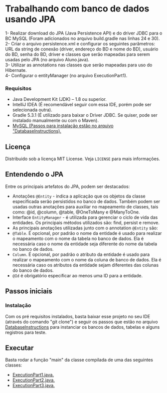 # Trabalhando com banco de dados usando JPA
1- Realizar download do JPA (Java Persistence API) e do driver JDBC para o BC MySQL (Foram adicionados no arquivo build.gradle nas linhas 24 e 30). <br>
2- Criar o arquivo persistence.xml e configurar os seguintes parâmetros: URL da string de conexão (driver, endereço do BD e nome do BD), usuário do BD, senha do BD, driver e classes que serão mapeadas para serem usadas pelo JPA (no arquivo Aluno.java). <br>
3- Utilizar as annotations nas classes que serão mapeadas para uso do Hibernate. <br>
4- Configurar o entityManager (no arquivo ExecutionPart1). <br>

### Requisitos 
- Java Development Kit (JDK) – 1.8 ou superior.
- IntelliJ IDEA (É recomendável seguir com essa IDE, porém pode ser selecionada outra).
- Gradle 5.3.1 (É utilizado para baixar o Driver JDBC. Se quiser, pode ser instalado manualmente ou com o Maven).
- <a href="https://github.com/danielkv7/jdbc-basico/blob/master/src/main/java/part1/DatabaseInstructions">MySQL (Passos para instalação estão no arquivo "DatabaseInstructions).</a>

## Licença
Distribuido sob a licença MIT License. Veja `LICENSE` para mais informações.

## Entendendo o JPA
Entre os principais artefatos do JPA, podem ser destacados:
- Anotações `@Entity` - indica a aplicação que os objetos da classe especificada serão persistidos no banco de dados. Também podem ser usadas outras anotações para auxiliar no mapeamento de classes, tais como: @id, @column, @table, @OneToMany e @ManyToOne. 
- Interface `EntityManager` - é utilizada para gerenciar o ciclo de vida das entidades. Os principais métodos utilizados são: find, persist e remove. 
- As principais anotações utilizadas junto com o annotation `@Entity` são:
- `@Table`. É opcional, por padrão o nome da entidade é usado para realizar o mapeamento com o nome da tabela no banco de dados. Ela é necessária caso o nome da entidade seja diferente do nome da tabela no banco de dados. 
- `Column`. É opcional, por padrão o atributo da entidade é usado para realizar o mapeamento com o nome da coluna de banco de dados. Ela é necessária caso os atributos da entidade sejam diferentes das colunas do banco de dados. 
- `@Id` é obrigatório especificar ao menos uma ID para a entidade. 

## Passos iniciais
### Instalação
Com os pré requisitos instalados, basta baixar esse projeto no seu IDE (através do comando "git clone") e seguir os passos que estão no arquivo <a href="https://github.com/danielkv7/jdbc-basico/blob/master/src/main/java/part1/DatabaseInstructions">DatabaseInstructions</a> para instanciar os bancos de dados, tabelas e alguns registros para teste.

## Executar
Basta rodar a função "main" da classe compilada de uma das seguintes classes:

- <a href="https://github.com/FernandaMakiHirose/jpa-basico/blob/main/src/main/java/part1/ExecutionPart1.java">ExecutionPart1.java.</a>
- <a href="https://github.com/FernandaMakiHirose/jpa-basico/blob/main/src/main/java/part2/ExecutionPart2.java">ExecutionPart2.java.</a>
- <a href="https://github.com/FernandaMakiHirose/jpa-basico/blob/main/src/main/java/part3/ExecutionPart3.java">ExecutionPart3.java.</a>
